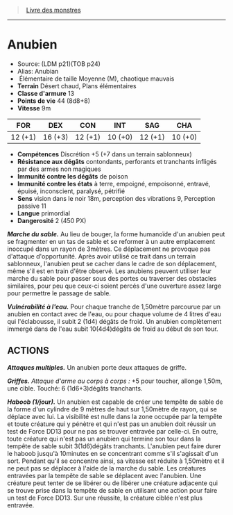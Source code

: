﻿> [Livre des monstres](tome_of_beasts.md)

---

# Anubien

- Source: (LDM p21)(TOB p24)
- Alias: Anubian
-  Élémentaire de taille Moyenne (M), chaotique mauvais
- **Terrain** Désert chaud, Plans élémentaires
- **Classe d'armure** 13
- **Points de vie** 44 (8d8+8)
- **Vitesse** 9m

|FOR|DEX|CON|INT|SAG|CHA|
|---|---|---|---|---|---|
|12 (+1)|16 (+3)|12 (+1)|10 (+0)|12 (+1)|10 (+0)|

- **Compétences** Discrétion +5 (+7 dans un terrain sablonneux)
- **Résistance aux dégâts** contondants, perforants et tranchants infligés par des armes non magiques
- **Immunité contre les dégâts** de poison
- **Immunité contre les états** à terre, empoigné, empoisonné, entravé, épuisé, inconscient, paralysé, pétrifié
- **Sens** vision dans le noir 18m, perception des vibrations 9, Perception passive 11
- **Langue** primordial
- **Dangerosité** 2 (450 PX)

**_Marche du sable._** Au lieu de bouger, la forme humanoïde d'un anubien peut se fragmenter en un tas de sable et se reformer à un autre emplacement inoccupé dans un rayon de 3mètres. Ce déplacement ne provoque pas d'attaque d'opportunité. Après avoir utilisé ce trait dans un terrain sablonneux, l'anubien peut se cacher dans le cadre de son déplacement, même s'il est en train d'être observé. Les anubiens peuvent utiliser leur marche du sable pour passer sous des portes ou traverser des obstacles similaires, pour peu que ceux-ci soient percés d'une ouverture assez large pour permettre le passage de sable.

**_Vulnérabilité à l'eau._** Pour chaque tranche de 1,50mètre parcourue par un anubien en contact avec de l'eau, ou pour chaque volume de 4 litres d'eau qui l'éclabousse, il subit 2 (1d4) dégâts de froid. Un anubien complètement immergé dans de l'eau subit 10(4d4)dégâts de froid au début de son tour.

## ACTIONS

**_Attaques multiples._** Un anubien porte deux attaques de griffe.

**_Griffes._** _Attaque d'arme au corps à corps :_ +5 pour toucher, allonge 1,50m, une cible. Touché: 6 (1d6+3)dégâts tranchants.

**_Haboob (1/jour)._** Un anubien est capable de créer une tempête de sable de la forme d'un cylindre de 9 mètres de haut sur 1,50mètre de rayon, qui se déplace avec lui. La visibilité est nulle dans la zone occupée par la tempête et toute créature qui y pénètre et qui n'est pas un anubien doit réussir un test de Force DD13 pour ne pas se trouver entravée par celle-ci. En outre, toute créature qui n'est pas un anubien qui termine son tour dans la tempête de sable subit 3(1d6)dégâts tranchants. L'anubien peut faire durer le haboob jusqu'à 10minutes en se concentrant comme s'il s'agissait d'un sort. Pendant qu'il se concentre ainsi, sa vitesse est réduite à 1,50mètre et il ne peut pas se déplacer à l'aide de la marche du sable. Les créatures entravées par la tempête de sable se déplacent avec l'anubien. Une créature peut tenter de se libérer ou de libérer une créature adjacente qui se trouve prise dans la tempête de sable en utilisant une action pour faire un test de Force DD13. Sur une réussite, la créature ciblée n'est plus entravée.

